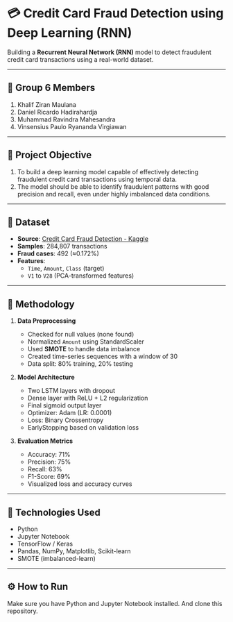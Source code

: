 # 💳 Credit Card Fraud Detection using Deep Learning (RNN)

Building a **Recurrent Neural Network (RNN)** model to detect fraudulent credit card transactions using a real-world dataset.

---

## 👥 Group 6 Members

1. Khalif Ziran Maulana 
2. Daniel Ricardo Hadirahardja
3. Muhammad Ravindra Mahesandra 
4. Vinsensius Paulo Ryananda Virgiawan

---

## 🎯 Project Objective

1. To build a deep learning model capable of effectively detecting fraudulent credit card transactions using temporal data.  
2. The model should be able to identify fraudulent patterns with good precision and recall, even under highly imbalanced data conditions.

---

## 📁 Dataset

- **Source**: [Credit Card Fraud Detection - Kaggle](https://www.kaggle.com/datasets/mlg-ulb/creditcardfraud/data)
- **Samples**: 284,807 transactions
- **Fraud cases**: 492 (≈0.172%)
- **Features**:
  - `Time`, `Amount`, `Class` (target)
  - `V1` to `V28` (PCA-transformed features)

---

## 🧪 Methodology

1. **Data Preprocessing**
   - Checked for null values (none found)
   - Normalized `Amount` using StandardScaler
   - Used **SMOTE** to handle data imbalance
   - Created time-series sequences with a window of 30
   - Data split: 80% training, 20% testing

2. **Model Architecture**
   - Two LSTM layers with dropout
   - Dense layer with ReLU + L2 regularization
   - Final sigmoid output layer
   - Optimizer: Adam (LR: 0.0001)
   - Loss: Binary Crossentropy
   - EarlyStopping based on validation loss

3. **Evaluation Metrics**
   - Accuracy: 71%
   - Precision: 75%
   - Recall: 63%
   - F1-Score: 69%
   - Visualized loss and accuracy curves

---

## 🧠 Technologies Used

- Python
- Jupyter Notebook
- TensorFlow / Keras
- Pandas, NumPy, Matplotlib, Scikit-learn
- SMOTE (imbalanced-learn)

---

## ⚙️ How to Run

Make sure you have Python and Jupyter Notebook installed. And clone this repository.
